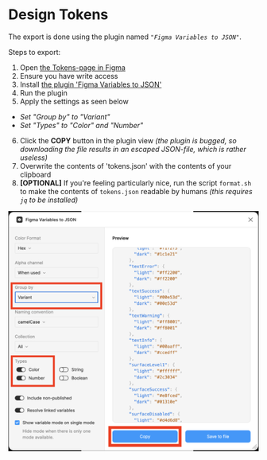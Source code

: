 # Design Tokens

The export is done using the plugin named _`"Figma Variables to JSON"`_.

Steps to export:
1. Open [the Tokens-page in Figma](https://www.figma.com/design/iiPphTpUvJ3o51SkqIGwt1/00-Globeracer---Component-library---Phase-2.0?node-id=7509-280)
2. Ensure you have write access
3. Install [the plugin 'Figma Variables to JSON'](https://www.figma.com/community/plugin/1345399750040406570)
4. Run the plugin
5. Apply the settings as seen below
  - _Set "Group by" to "Variant"_
  - _Set "Types" to "Color" and "Number"_
6. Click the **COPY** button in the plugin view
   _(the plugin is bugged, so downloading the file results in an escaped JSON-file, which is rather useless)_
7. Overwrite the contents of 'tokens.json' with the contents of your clipboard
8. **[OPTIONAL]** If you're feeling particularly nice, run the script `format.sh` to make the contents of `tokens.json` readable by humans
   _(this requires `jq` to be installed)_

![image](figmaExport.png)

